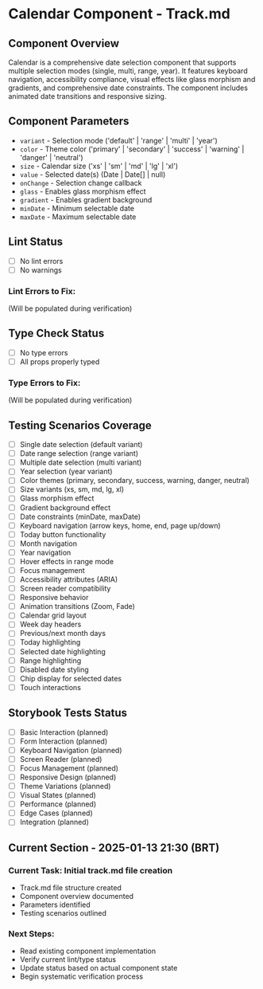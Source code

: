 # Calendar Component - Track.md

## Component Overview

Calendar is a comprehensive date selection component that supports multiple selection modes (single, multi, range, year). It features keyboard navigation, accessibility compliance, visual effects like glass morphism and gradients, and comprehensive date constraints. The component includes animated date transitions and responsive sizing.

## Component Parameters

- `variant` - Selection mode ('default' | 'range' | 'multi' | 'year')
- `color` - Theme color ('primary' | 'secondary' | 'success' | 'warning' | 'danger' | 'neutral')
- `size` - Calendar size ('xs' | 'sm' | 'md' | 'lg' | 'xl')
- `value` - Selected date(s) (Date | Date[] | null)
- `onChange` - Selection change callback
- `glass` - Enables glass morphism effect
- `gradient` - Enables gradient background
- `minDate` - Minimum selectable date
- `maxDate` - Maximum selectable date

## Lint Status

- [ ] No lint errors
- [ ] No warnings

### Lint Errors to Fix:

(Will be populated during verification)

## Type Check Status

- [ ] No type errors
- [ ] All props properly typed

### Type Errors to Fix:

(Will be populated during verification)

## Testing Scenarios Coverage

- [ ] Single date selection (default variant)
- [ ] Date range selection (range variant)
- [ ] Multiple date selection (multi variant)
- [ ] Year selection (year variant)
- [ ] Color themes (primary, secondary, success, warning, danger, neutral)
- [ ] Size variants (xs, sm, md, lg, xl)
- [ ] Glass morphism effect
- [ ] Gradient background effect
- [ ] Date constraints (minDate, maxDate)
- [ ] Keyboard navigation (arrow keys, home, end, page up/down)
- [ ] Today button functionality
- [ ] Month navigation
- [ ] Year navigation
- [ ] Hover effects in range mode
- [ ] Focus management
- [ ] Accessibility attributes (ARIA)
- [ ] Screen reader compatibility
- [ ] Responsive behavior
- [ ] Animation transitions (Zoom, Fade)
- [ ] Calendar grid layout
- [ ] Week day headers
- [ ] Previous/next month days
- [ ] Today highlighting
- [ ] Selected date highlighting
- [ ] Range highlighting
- [ ] Disabled date styling
- [ ] Chip display for selected dates
- [ ] Touch interactions

## Storybook Tests Status

- [ ] Basic Interaction (planned)
- [ ] Form Interaction (planned)
- [ ] Keyboard Navigation (planned)
- [ ] Screen Reader (planned)
- [ ] Focus Management (planned)
- [ ] Responsive Design (planned)
- [ ] Theme Variations (planned)
- [ ] Visual States (planned)
- [ ] Performance (planned)
- [ ] Edge Cases (planned)
- [ ] Integration (planned)

## Current Section - 2025-01-13 21:30 (BRT)

### Current Task: Initial track.md file creation

- Track.md file structure created
- Component overview documented
- Parameters identified
- Testing scenarios outlined

### Next Steps:

- Read existing component implementation
- Verify current lint/type status
- Update status based on actual component state
- Begin systematic verification process
